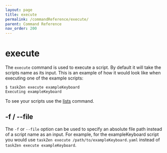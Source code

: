 ```yaml
---
layout: page
title: execute
permalink: /commandReference/execute/
parent: Command Reference
nav_order: 200
---
```


# execute

The `execute` command is used to execute a script. By default it will take the scripts name as its input. This is an example of how it would look like when executing one of the example scripts:
```
$ taskZen execute exampleKeyboard
Executing exampleKeyboard
```

To see your scripts use the [lists](../list/) command.

## -f / --file

The `-f` or `--file` option can be used to specify an absolute file path instead of a script name as an input. For example, for the exampleKeyboard script you would use `taskZen execute /path/to/exampleKeyboard.yaml` instead of `taskZen execute exampleKeyboard`.
